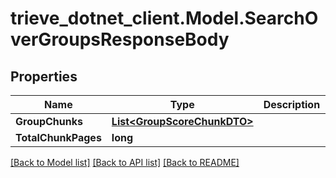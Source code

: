 # trieve_dotnet_client.Model.SearchOverGroupsResponseBody

## Properties

Name | Type | Description | Notes
------------ | ------------- | ------------- | -------------
**GroupChunks** | [**List&lt;GroupScoreChunkDTO&gt;**](GroupScoreChunkDTO.md) |  | 
**TotalChunkPages** | **long** |  | 

[[Back to Model list]](../README.md#documentation-for-models) [[Back to API list]](../README.md#documentation-for-api-endpoints) [[Back to README]](../README.md)

